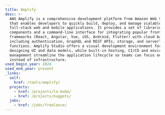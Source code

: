 ```yaml
---
title: Amplify
desc: >-
  AWS Amplify is a comprehensive development platform from Amazon Web Services
  that enables developers to quickly build, deploy, and manage scalable
  full-stack web and mobile applications. It provides a set of libraries, UI
  components and a command-line interface for integrating popular front-end
  frameworks (React, Angular, Vue, iOS, Android, Flutter) with cloud backends,
  including authentication, GraphQL and REST APIs, storage, and serverless
  functions. Amplify Studio offers a visual development environment for
  designing UI and data models, while built-in hosting, CI/CD and environment
  management streamline the application lifecycle so teams can focus on features
  instead of infrastructure.
used_begin_year: 2024
used_end_year: present
_links:
  self:
    href: /tools/amplify/
  projects:
    - href: /projects/la-boda/
    - href: /projects/nuggets/
  jobs:
    - href: /jobs/freelance/
---
```

